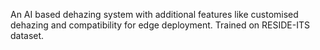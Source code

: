 An AI based dehazing system with additional features like customised dehazing and compatibility for edge deployment.
Trained on RESIDE-ITS dataset.
